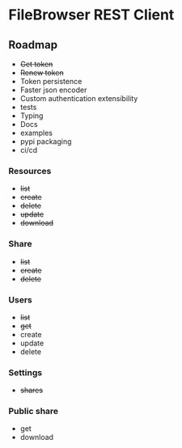# FileBrowser REST Client

## Roadmap
+ ~~Get token~~
+ ~~Renew token~~
+ Token persistence
+ Faster json encoder
+ Custom authentication extensibility
+ tests
+ Typing
+ Docs
+ examples
+ pypi packaging
+ ci/cd

### Resources
+ ~~list~~
+ ~~create~~
+ ~~delete~~
+ ~~update~~
+ ~~download~~

### Share
+ ~~list~~
+ ~~create~~
+ ~~delete~~

### Users
+ ~~list~~
+ ~~get~~
+ create
+ update
+ delete

### Settings
+ ~~shares~~

### Public share
+ get
+ download